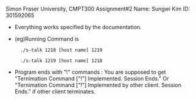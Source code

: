 Simon Fraser University, CMPT300 Assignment#2
Name: Sungwi Kim
ID: 301592065


- Everything works specified by the documentation.
- (eg)Running Command is

        ./s-talk 1218 [host name] 1219

        ./s-talk 1219 [host name] 1218

- Program ends with "!" commands
 : You are supposed to get "Ternimation Command ["!"] Implemented. Session Ends."
   Or
   "Ternimation Command ["!"] Implemented by other client. Session Ends." 
                                                            if other client terminates. 